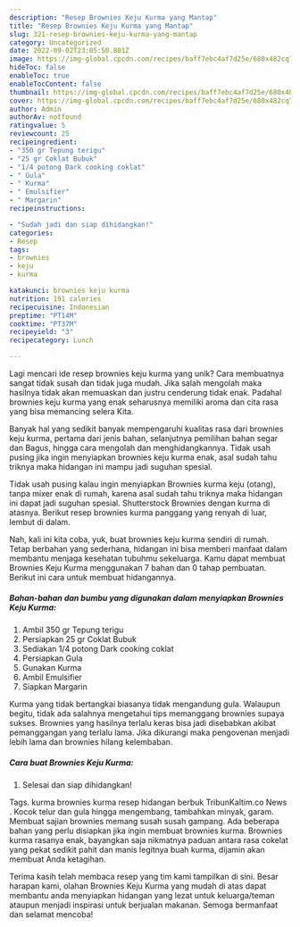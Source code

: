 ```yaml
---
description: "Resep Brownies Keju Kurma yang Mantap"
title: "Resep Brownies Keju Kurma yang Mantap"
slug: 321-resep-brownies-keju-kurma-yang-mantap
category: Uncategorized
date: 2022-09-02T23:05:50.801Z
image: https://img-global.cpcdn.com/recipes/baff7ebc4af7d25e/680x482cq70/brownies-keju-kurma-foto-resep-utama.jpg
hideToc: false
enableToc: true
enableTocContent: false
thumbnail: https://img-global.cpcdn.com/recipes/baff7ebc4af7d25e/680x482cq70/brownies-keju-kurma-foto-resep-utama.jpg
cover: https://img-global.cpcdn.com/recipes/baff7ebc4af7d25e/680x482cq70/brownies-keju-kurma-foto-resep-utama.jpg
author: Admin
authorAv: notfound
ratingvalue: 5
reviewcount: 25
recipeingredient:
- "350 gr Tepung terigu"
- "25 gr Coklat Bubuk"
- "1/4 potong Dark cooking coklat"
- " Gula"
- " Kurma"
- " Emulsifier"
- " Margarin"
recipeinstructions:

- "Sudah jadi dan siap dihidangkan!"
categories:
- Resep
tags:
- brownies
- keju
- kurma

katakunci: brownies keju kurma 
nutrition: 191 calories
recipecuisine: Indonesian
preptime: "PT14M"
cooktime: "PT37M"
recipeyield: "3"
recipecategory: Lunch

---
```





Lagi mencari ide resep brownies keju kurma yang unik? Cara membuatnya sangat tidak susah dan tidak juga mudah. Jika salah mengolah maka hasilnya tidak akan memuaskan dan justru cenderung tidak enak. Padahal brownies keju kurma yang enak seharusnya memiliki aroma dan cita rasa yang bisa memancing selera Kita.





Banyak hal yang sedikit banyak mempengaruhi kualitas rasa dari brownies keju kurma, pertama dari jenis bahan, selanjutnya pemilihan bahan segar dan Bagus, hingga cara mengolah dan menghidangkannya. Tidak usah pusing jika ingin menyiapkan brownies keju kurma enak,      asal sudah tahu triknya maka hidangan ini mampu jadi suguhan spesial.














Tidak usah pusing kalau ingin menyiapkan Brownies kurma keju (otang), tanpa mixer enak di rumah, karena asal sudah tahu triknya maka hidangan ini dapat jadi suguhan spesial. Shutterstock Brownies dengan kurma di atasnya. Berikut resep brownies kurma panggang yang renyah di luar, lembut di dalam.






Nah, kali ini kita coba, yuk, buat brownies keju kurma sendiri di rumah. Tetap berbahan yang sederhana, hidangan ini bisa memberi manfaat dalam membantu menjaga kesehatan tubuhmu sekeluarga. Kamu dapat membuat Brownies Keju Kurma menggunakan 7 bahan dan 0 tahap pembuatan. Berikut ini cara untuk membuat hidangannya.

<!--inarticleads1-->

##### Bahan-bahan dan bumbu yang digunakan dalam menyiapkan Brownies Keju Kurma:

1. Ambil 350 gr Tepung terigu
1. Persiapkan 25 gr Coklat Bubuk
1. Sediakan 1/4 potong Dark cooking coklat
1. Persiapkan  Gula
1. Gunakan  Kurma
1. Ambil  Emulsifier
1. Siapkan  Margarin


Kurma yang tidak bertangkai biasanya tidak mengandung gula. Walaupun begitu, tidak ada salahnya mengetahui tips memanggang brownies supaya sukses. Brownies yang hasilnya terlalu keras bisa jadi disebabkan akibat pemanggangan yang terlalu lama. Jika dikurangi maka pengovenan menjadi lebih lama dan brownies hilang kelembaban. 

<!--inarticleads2-->

##### Cara buat Brownies Keju Kurma:


1. Selesai dan siap dihidangkan!

Tags. kurma brownies kurma resep hidangan berbuk TribunKaltim.co News . Kocok telur dan gula hingga mengembang, tambahkan minyak, garam. Membuat sajian brownies memang susah susah gampang. Ada beberapa bahan yang perlu disiapkan jika ingin membuat brownies kurma. Brownies kurma rasanya enak, bayangkan saja nikmatnya paduan antara rasa cokelat yang pekat sedikit pahit dan manis legitnya buah kurma, dijamin akan membuat Anda ketagihan. 

Terima kasih telah membaca resep yang tim kami tampilkan di sini. Besar harapan kami, olahan Brownies Keju Kurma yang mudah di atas dapat membantu anda menyiapkan hidangan yang lezat untuk keluarga/teman ataupun menjadi inspirasi untuk berjualan makanan. Semoga bermanfaat dan selamat mencoba!
